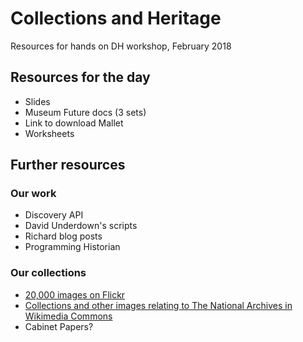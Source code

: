 # Collections and Heritage
Resources for hands on DH workshop, February 2018

<h2>Resources for the day</h2>
<ul>
<li> Slides
<li> Museum Future docs (3 sets)
<li> Link to download Mallet
<li> Worksheets  
</ul>

<h2>Further resources</h2>

<h3>Our work</h3>

<ul>
<li>Discovery API
<li>David Underdown's scripts
<li>Richard blog posts
<li>Programming Historian
</ul>

<h3>Our collections</h3>

<ul>
  <li> <a href="https://www.flickr.com/photos/nationalarchives/">20,000 images on Flickr</a>
<li> <a href="https://commons.wikimedia.org/wiki/Category:The_National_Archives_(United_Kingdom)">Collections and other images relating to The National Archives in Wikimedia Commons</a>
<li> Cabinet Papers?
</ul>  
